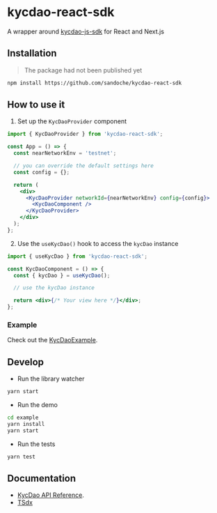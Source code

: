 # kycdao-react-sdk

A wrapper around [kycdao-js-sdk](https://github.com/kycdao/kycdao-js-sdk) for React and Next.js

## Installation

> The package had not been published yet

```bash
npm install https://github.com/sandoche/kycdao-react-sdk
```

## How to use it

1. Set up the `KycDaoProvider` component

```jsx
import { KycDaoProvider } from 'kycdao-react-sdk';

const App = () => {
  const nearNetworkEnv = 'testnet';

  // you can override the default settings here
  const config = {};

  return (
    <div>
      <KycDaoProvider networkId={nearNetworkEnv} config={config}>
        <KycDaoComponent />
      </KycDaoProvider>
    </div>
  );
};
```

2. Use the `useKycDao()` hook to access the `kycDao` instance

```jsx
import { useKycDao } from 'kycdao-react-sdk';

const KycDaoComponent = () => {
  const { kycDao } = useKycDao();

  // use the kycDao instance

  return <div>{/* Your view here */}</div>;
};
```

### Example

Check out the [KycDaoExample](example/KycDaoExample.tsx).

## Develop

- Run the library watcher

```sh
yarn start
```

- Run the demo

```sh
cd example
yarn install
yarn start
```

- Run the tests

```sh
yarn test
```

## Documentation

- [KycDao API Reference](https://kycdao.github.io/kycdao-js-sdk/docs/api-reference/).
- [TSdx](https://tsdx.io/)
